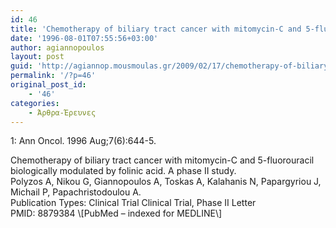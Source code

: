 ```yaml
---
id: 46
title: 'Chemotherapy of biliary tract cancer with mitomycin-C and 5-fluorouracilbiologically modulated by folinic acid. A phase II study. (english version)'
date: '1996-08-01T07:55:56+03:00'
author: agiannopoulos
layout: post
guid: 'http://agiannop.mousmoulas.gr/2009/02/17/chemotherapy-of-biliary-tract-cancer-with-mitomycin-c-and-5-fluorouracilbiologically-modulated-by-folinic-acid-a-phase-ii-study-english-version/'
permalink: '/?p=46'
original_post_id:
    - '46'
categories:
    - Άρθρα-Έρευνες
---
```


1: Ann Oncol. 1996 Aug;7(6):644-5.

<div style="text-align:justify;"></div>Chemotherapy of biliary tract cancer with mitomycin-C and 5-fluorouracil biologically modulated by folinic acid. A phase II study.

<div style="text-align:justify;"></div>Polyzos A, Nikou G, Giannopoulos A, Toskas A, Kalahanis N, Papargyriou J, Michail P, Papachristodoulou A.

<div style="text-align:justify;"></div>Publication Types:  
 Clinical Trial  
 Clinical Trial, Phase II  
 Letter

<div style="text-align:justify;"></div>PMID: 8879384 \[PubMed – indexed for MEDLINE\]